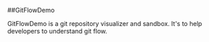 ##GitFlowDemo

GitFlowDemo is a git repository visualizer and sandbox.
It's to help developers to understand git flow.